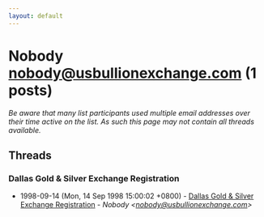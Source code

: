 ```yaml
---
layout: default
---
```


# Nobody <nobody@usbullionexchange.com> (1 posts)

_Be aware that many list participants used multiple email addresses over their time active on the list. As such this page may not contain all threads available._

## Threads

### Dallas Gold & Silver Exchange Registration
+ 1998-09-14 (Mon, 14 Sep 1998 15:00:02 +0800) - [Dallas Gold & Silver Exchange Registration](/archive/1998/09/720e26efb42abcab729de54c0f22868db9b647754ed81bddc8b7479a8641d1f3) - _Nobody \<nobody@usbullionexchange.com\>_

